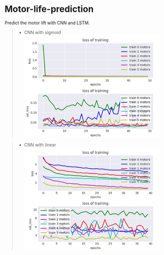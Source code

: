 # Motor-life-prediction
Predict the motor lift with CNN and LSTM.
>* CNN with sigmoid
 ![cmd-markdown-logo](test_motor3.png)
 
>* CNN with linear
 ![cmd-markdown-logo](cnn_line.png)